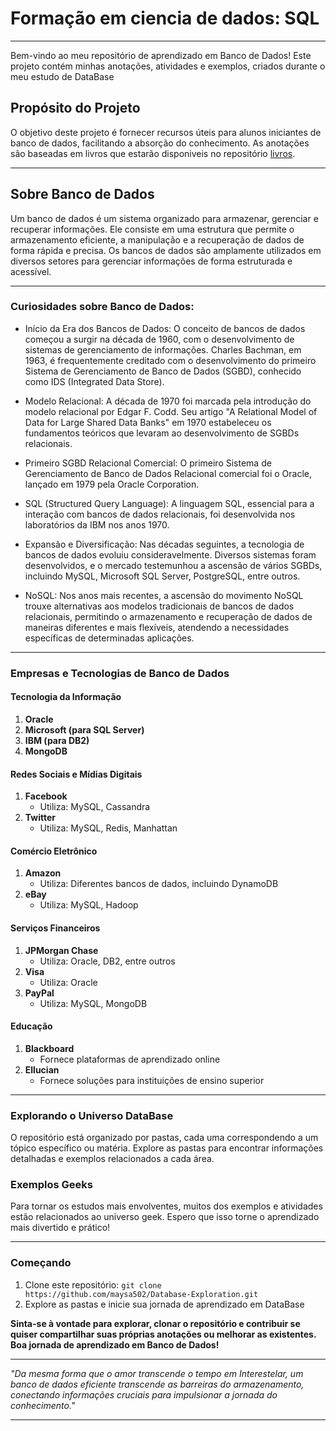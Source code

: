 # Formação em ciencia de dados: SQL 
---
Bem-vindo ao meu repositório de aprendizado em Banco de Dados! Este projeto contém minhas anotações, atividades e exemplos, criados durante o meu estudo de DataBase

## Propósito do Projeto

O objetivo deste projeto é fornecer recursos úteis para alunos iniciantes de banco de dados, facilitando a absorção do conhecimento. As anotações são baseadas em livros que estarão disponiveis no repositório [livros](https://github.com/Maysa502/Database-Exploration/tree/main/Livros).



---


## Sobre Banco de Dados

Um banco de dados é um sistema organizado para armazenar, gerenciar e recuperar informações. Ele consiste em uma estrutura que permite o armazenamento eficiente, a manipulação e a recuperação de dados de forma rápida e precisa. Os bancos de dados são amplamente utilizados em diversos setores para gerenciar informações de forma estruturada e acessível.

---

### Curiosidades sobre Banco de Dados:

- Início da Era dos Bancos de Dados: O conceito de bancos de dados começou a surgir na década de 1960, com o desenvolvimento de sistemas de gerenciamento de informações. Charles Bachman, em 1963, é frequentemente creditado com o desenvolvimento do primeiro Sistema de Gerenciamento de Banco de Dados (SGBD), conhecido como IDS (Integrated Data Store).

- Modelo Relacional: A década de 1970 foi marcada pela introdução do modelo relacional por Edgar F. Codd. Seu artigo "A Relational Model of Data for Large Shared Data Banks" em 1970 estabeleceu os fundamentos teóricos que levaram ao desenvolvimento de SGBDs relacionais.

- Primeiro SGBD Relacional Comercial: O primeiro Sistema de Gerenciamento de Banco de Dados Relacional comercial foi o Oracle, lançado em 1979 pela Oracle Corporation.

- SQL (Structured Query Language): A linguagem SQL, essencial para a interação com bancos de dados relacionais, foi desenvolvida nos laboratórios da IBM nos anos 1970.

- Expansão e Diversificação: Nas décadas seguintes, a tecnologia de bancos de dados evoluiu consideravelmente. Diversos sistemas foram desenvolvidos, e o mercado testemunhou a ascensão de vários SGBDs, incluindo MySQL, Microsoft SQL Server, PostgreSQL, entre outros.

- NoSQL: Nos anos mais recentes, a ascensão do movimento NoSQL trouxe alternativas aos modelos tradicionais de bancos de dados relacionais, permitindo o armazenamento e recuperação de dados de maneiras diferentes e mais flexíveis, atendendo a necessidades específicas de determinadas aplicações.


---
### Empresas e Tecnologias de Banco de Dados 

#### Tecnologia da Informação
1. **Oracle**
2. **Microsoft (para SQL Server)**
3. **IBM (para DB2)**
4. **MongoDB**

#### Redes Sociais e Mídias Digitais
1. **Facebook**
   - Utiliza: MySQL, Cassandra
2. **Twitter**
   - Utiliza: MySQL, Redis, Manhattan

#### Comércio Eletrônico
1. **Amazon**
   - Utiliza: Diferentes bancos de dados, incluindo DynamoDB
2. **eBay**
   - Utiliza: MySQL, Hadoop

#### Serviços Financeiros
1. **JPMorgan Chase**
   - Utiliza: Oracle, DB2, entre outros
2. **Visa**
   - Utiliza: Oracle
3. **PayPal**
   - Utiliza: MySQL, MongoDB

#### Educação
1. **Blackboard**
   - Fornece plataformas de aprendizado online
2. **Ellucian**
   - Fornece soluções para instituições de ensino superior
---

### Explorando o Universo DataBase

O repositório está organizado por pastas, cada uma correspondendo a um tópico específico ou matéria. Explore as pastas para encontrar informações detalhadas e exemplos relacionados a cada área.



### Exemplos Geeks

Para tornar os estudos mais envolventes, muitos dos exemplos e atividades estão relacionados ao universo geek. Espero que isso torne o aprendizado mais divertido e prático!

---

### Começando

1. Clone este repositório: `git clone https://github.com/maysa502/Database-Exploration.git`
2. Explore as pastas e inicie sua jornada de aprendizado em DataBase


**Sinta-se à vontade para explorar, clonar o repositório e contribuir se quiser compartilhar suas próprias anotações ou melhorar as existentes. Boa jornada de aprendizado em Banco de Dados!**

---
 *"Da mesma forma que o amor transcende o tempo em Interestelar, um banco de dados eficiente transcende as barreiras do armazenamento, conectando informações cruciais para impulsionar a jornada do conhecimento."*

---


